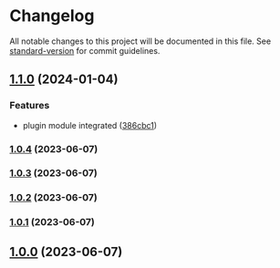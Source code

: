 # Changelog

All notable changes to this project will be documented in this file. See [standard-version](https://github.com/conventional-changelog/standard-version) for commit guidelines.

## [1.1.0](https://github.com/BrewInteractive/authentication-service-nestjs-hasura-plugin/compare/v1.0.4...v1.1.0) (2024-01-04)


### Features

* plugin module integrated ([386cbc1](https://github.com/BrewInteractive/authentication-service-nestjs-hasura-plugin/commit/386cbc1a5f45acc8fdfff4b76707a81e1c0de071))

### [1.0.4](https://github.com/BrewInteractive/authentication-service-nestjs-hasura-plugin/compare/v1.0.3...v1.0.4) (2023-06-07)

### [1.0.3](https://github.com/BrewInteractive/authentication-service-nestjs-hasura-plugin/compare/v1.0.2...v1.0.3) (2023-06-07)

### [1.0.2](https://github.com/BrewInteractive/authentication-service-nestjs-hasura-plugin/compare/v1.0.1...v1.0.2) (2023-06-07)

### [1.0.1](https://github.com/BrewInteractive/authentication-service-nestjs-hasura-plugin/compare/v1.1.0...v1.0.1) (2023-06-07)

## [1.0.0](https://github.com/BrewInteractive/authentication-service-nestjs-hasura-plugin/compare/v1.1.0...v1.0.0) (2023-06-07)
